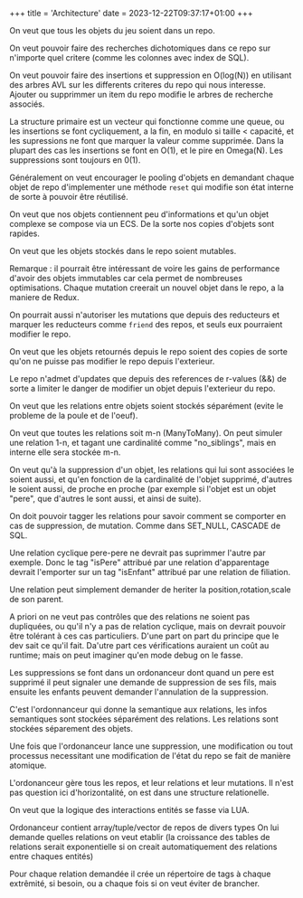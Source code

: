 +++
title = 'Architecture'
date = 2023-12-22T09:37:17+01:00
+++

On veut que tous les objets du jeu soient dans un repo.

On veut pouvoir faire des recherches dichotomiques dans 
ce repo sur n'importe quel critere (comme les colonnes avec 
index de SQL).

On veut pouvoir faire des insertions et suppression en O(log(N))
en utilisant des arbres AVL sur les differents criteres du repo
qui nous interesse. Ajouter ou supprimmer un item du repo
modifie le arbres de recherche associés.

La structure primaire est un vecteur 
qui fonctionne comme une queue, ou les insertions se font
cycliquement, a la fin, en modulo si taille < capacité, 
et les supressions ne font que marquer
la valeur comme supprimée. Dans la plupart des cas les 
insertions se font en O(1), et le pire en Omega(N).
Les suppressions sont toujours en 0(1).

Généralement on veut encourager le pooling d'objets en
demandant chaque objet de repo d'implementer une méthode `reset`
qui modifie son état interne de sorte à pouvoir être
réutilisé.

On veut que nos objets contiennent peu d'informations
et qu'un objet complexe se compose via un ECS. De la
sorte nos copies d'objets sont rapides.

On veut que les objets stockés dans le repo soient mutables.

Remarque : il pourrait être intéressant de voire les gains
de performance d'avoir des objets immutables car cela 
permet de nombreuses optimisations. Chaque mutation
creerait un nouvel objet dans le repo, a la maniere de Redux.

On pourrait aussi n'autoriser les mutations que depuis
des reducteurs et marquer les reducteurs comme `friend`
des repos, et seuls eux pourraient modifier le repo.

On veut que les objets retournés depuis le repo soient
des copies de sorte qu'on ne puisse pas modifier
le repo depuis l'exterieur.

Le repo n'admet d'updates que depuis des references 
de r-values (&&) de sorte a limiter le danger de modifier
un objet depuis l'exterieur du repo.

On veut que les relations entre objets soient stockés 
séparément (evite le probleme de la poule et de l'oeuf).

On veut que toutes les relations soit m-n (ManyToMany).
On peut simuler une relation 1-n, et tagant une cardinalité
comme "no_siblings", mais en interne elle sera stockée m-n.

On veut qu'à la suppression d'un objet, 
les relations qui lui sont associées le soient aussi,
et qu'en fonction de la cardinalité de l'objet
supprimé, d'autres le soient aussi, de proche en proche
(par exemple si l'objet est un objet "pere", que d'autres
le sont aussi, et ainsi de suite).

On doit pouvoir tagger les relations pour savoir
comment se comporter en cas de suppression, de mutation.
Comme dans SET_NULL, CASCADE de SQL.

Une relation cyclique pere-pere ne devrait pas
suprimmer l'autre par exemple. Donc le tag "isPere"
attribué par une relation d'apparentage devrait
l'emporter sur un tag "isEnfant" attribué
par une relation de filiation.

Une relation peut simplement demander de heriter
la position,rotation,scale de son parent.

A priori on ne veut pas contrôles que des
relations ne soient pas dupliquées, ou 
qu'il n'y a pas de relation cyclique,
mais on devrait pouvoir être tolérant
à ces cas particuliers. D'une part
on part du principe que le dev sait ce qu'il fait.
Da'utre part ces vérifications
auraient un coût au runtime; mais on peut
imaginer qu'en mode debug on le fasse.

Les suppressions se font dans un ordonanceur
dont quand un pere est supprimé il peut signaler
une demande de suppression de ses fils,
mais ensuite les enfants peuvent demander l'annulation
de la suppression.

C'est l'ordonnanceur qui donne la semantique
aux relations, les infos semantiques sont stockées
séparément des relations.
Les relations sont stockées séparement des objets.

Une fois que l'ordonanceur lance une suppression,
une modification ou tout processus necessitant
une modification de l'état du repo se fait de 
manière atomique.

L'ordonanceur gère tous les repos, et leur relations
et leur mutations.
Il n'est pas question ici d'horizontalité,
on est dans une structure relationelle.

On veut que la logique des interactions entités se fasse via
LUA.

Ordonanceur contient array/tuple/vector de repos de divers types
On lui demande quelles relations on veut etablir 
(la croissance des tables de relations serait exponentielle
si on creait automatiquement des relations entre chaques entités)

Pour chaque relation demandée il crée un répertoire de tags
à chaque extrêmité, si besoin, ou a chaque fois si on veut
éviter de brancher.
